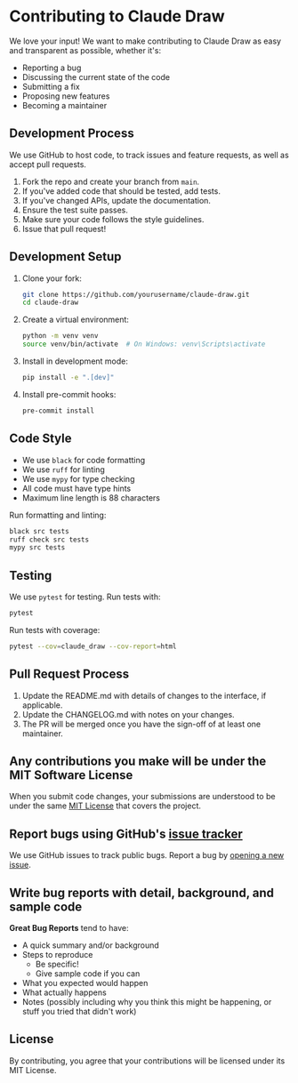 # Contributing to Claude Draw

We love your input! We want to make contributing to Claude Draw as easy and transparent as possible, whether it's:

- Reporting a bug
- Discussing the current state of the code
- Submitting a fix
- Proposing new features
- Becoming a maintainer

## Development Process

We use GitHub to host code, to track issues and feature requests, as well as accept pull requests.

1. Fork the repo and create your branch from `main`.
2. If you've added code that should be tested, add tests.
3. If you've changed APIs, update the documentation.
4. Ensure the test suite passes.
5. Make sure your code follows the style guidelines.
6. Issue that pull request!

## Development Setup

1. Clone your fork:
   ```bash
   git clone https://github.com/yourusername/claude-draw.git
   cd claude-draw
   ```

2. Create a virtual environment:
   ```bash
   python -m venv venv
   source venv/bin/activate  # On Windows: venv\Scripts\activate
   ```

3. Install in development mode:
   ```bash
   pip install -e ".[dev]"
   ```

4. Install pre-commit hooks:
   ```bash
   pre-commit install
   ```

## Code Style

- We use `black` for code formatting
- We use `ruff` for linting
- We use `mypy` for type checking
- All code must have type hints
- Maximum line length is 88 characters

Run formatting and linting:
```bash
black src tests
ruff check src tests
mypy src tests
```

## Testing

We use `pytest` for testing. Run tests with:

```bash
pytest
```

Run tests with coverage:
```bash
pytest --cov=claude_draw --cov-report=html
```

## Pull Request Process

1. Update the README.md with details of changes to the interface, if applicable.
2. Update the CHANGELOG.md with notes on your changes.
3. The PR will be merged once you have the sign-off of at least one maintainer.

## Any contributions you make will be under the MIT Software License

When you submit code changes, your submissions are understood to be under the same [MIT License](LICENSE) that covers the project.

## Report bugs using GitHub's [issue tracker](https://github.com/yourusername/claude-draw/issues)

We use GitHub issues to track public bugs. Report a bug by [opening a new issue](https://github.com/yourusername/claude-draw/issues/new).

## Write bug reports with detail, background, and sample code

**Great Bug Reports** tend to have:

- A quick summary and/or background
- Steps to reproduce
  - Be specific!
  - Give sample code if you can
- What you expected would happen
- What actually happens
- Notes (possibly including why you think this might be happening, or stuff you tried that didn't work)

## License

By contributing, you agree that your contributions will be licensed under its MIT License.